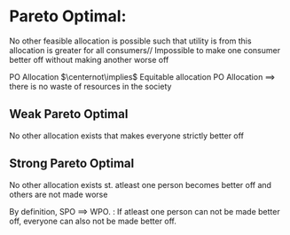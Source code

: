 # Pareto Optimal: 
No other feasible allocation is possible such that utility is from this allocation is greater for all consumers// Impossible to make one consumer better off without making another worse off 


PO Allocation $\centernot\implies$  Equitable allocation 
PO Allocation $\implies$ there is no waste of resources in the society 


##  Weak Pareto Optimal 
No other allocation exists that makes everyone strictly better off 
## Strong Pareto Optimal 
No other allocation exists st. atleast one person becomes better off and others are not made worse 


By definition, SPO $\implies$ WPO. : If atleast one person can not be made better off, everyone can also not be made better off. 